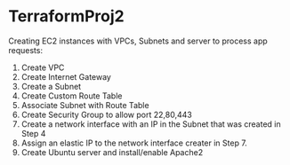 # TerraformProj2
Creating EC2 instances with VPCs, Subnets and server to process app requests:
1. Create VPC
2. Create Internet Gateway
3. Create a Subnet 
4. Create Custom Route Table 
5. Associate Subnet with Route Table
6. Create Security Group to allow port 22,80,443
7. Create a network interface with an IP in the Subnet that was created in Step 4
8. Assign an elastic IP to the network interface creater in Step 7. 
9. Create Ubuntu server and install/enable Apache2